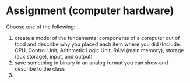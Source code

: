 # Assignment \(computer hardware\)

Choose one of the following:

1. create a model of the fundamental components of a computer out of food and describe why you placed each item where you did \(Include: CPU, Control Unit, Arithmetic Logic Unit, RAM \(main memory\), storage \(aux storage\), input, and output\)
2. save something in binary in an analog format you can show and describe to the class
3. 

